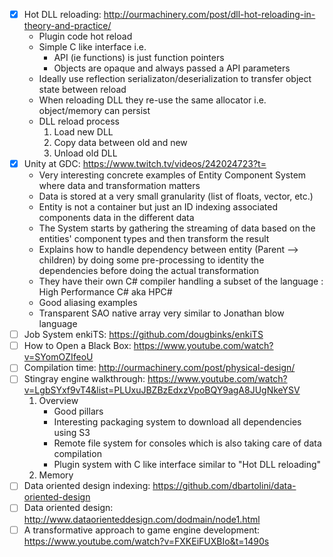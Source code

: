 - [x] Hot DLL reloading: http://ourmachinery.com/post/dll-hot-reloading-in-theory-and-practice/
    - Plugin code hot reload
    - Simple C like interface i.e.
        - API (ie functions) is just function pointers
        - Objects are opaque and always passed a API parameters
    - Ideally use reflection serializaton/deserialization to transfer object state between reload
    - When reloading DLL they re-use the same allocator i.e. object/memory can persist
    - DLL reload process
        1. Load new DLL
        2. Copy data between old and new
        3. Unload old DLL
- [x] Unity at GDC: https://www.twitch.tv/videos/242024723?t=
    - Very interesting concrete examples of Entity Component System where data and transformation matters
    - Data is stored at a very small granularity (list of floats, vector, etc.)
    - Entity is not a container but just an ID indexing associated components data in the different data
    - The System starts by gathering the streaming of data based on the entities' component types and then transform the result
    - Explains how to handle dependency between entity (Parent --> children) by doing some pre-processing to identity the dependencies before doing the actual transformation
    - They have their own C# compiler handling a subset of the language : High Performance C# aka HPC#
    - Good aliasing examples
    - Transparent SAO native array very similar to Jonathan blow language
- [ ] Job System enkiTS: https://github.com/dougbinks/enkiTS
- [ ] How to Open a Black Box: https://www.youtube.com/watch?v=SYomOZIfeoU
- [ ] Compilation time: http://ourmachinery.com/post/physical-design/
- [ ] Stingray engine walkthrough: https://www.youtube.com/watch?v=LgbSYxf9vT4&list=PLUxuJBZBzEdxzVpoBQY9agA8JUgNkeYSV
    1. Overview
        - Good pillars
        - Interesting packaging system to download all dependencies using S3
        - Remote file system for consoles which is also taking care of data compilation
        - Plugin system with C like interface similar to "Hot DLL reloading"
    2. Memory
- [ ] Data oriented design indexing: https://github.com/dbartolini/data-oriented-design
- [ ] Data oriented design: http://www.dataorienteddesign.com/dodmain/node1.html
- [ ] A transformative approach to game engine development: https://www.youtube.com/watch?v=FXKEiFUXBIo&t=1490s
